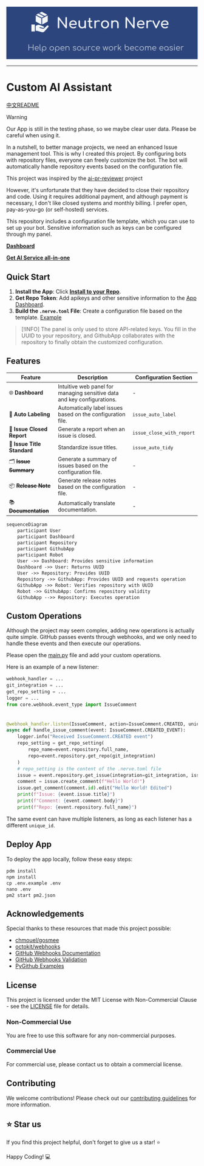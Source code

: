 ![Contributor](.github/contributor_banner.png)

-----------------

# Custom AI Assistant

[中文README](README_CN.md)

> [!WARNING]
> Our App is still in the testing phase, so we maybe clear user data. Please be careful when using it.

In a nutshell, to better manage projects, we need an enhanced Issue management tool. This is why I created this project.
By configuring bots with repository files, everyone can freely customize the bot. The bot will automatically handle
repository events based on the configuration file.

This project was inspired by
the [ai-pr-reviewer](https://github.com/coderabbitai/ai-pr-reviewer/) project

However, it's unfortunate that they have decided to close their repository and code. Using it requires additional
payment, and
although payment is necessary, I don't like closed systems and monthly billing. I prefer open, pay-as-you-go (or
self-hosted) services.

This repository includes a configuration file template, which you can use to set up your bot. Sensitive information
such as keys can be configured through my panel.

[**Dashboard**](https://contributor.dianas.cyou)

[**Get AI Service all-in-one**](https://www.ohmygpt.com/)

## Quick Start

1. **Install the App**: Click [**Install to your Repo**](https://github.com/apps/neutron-nerve).
2. **Get Repo Token**: Add apikeys and other sensitive information to
   the [App Dashboard](https://contributor.dianas.cyou).
3. **Build the `.nerve.toml` File**: Create a configuration file based on the template. [Example](.nerve.toml)

> [!INFO]
> The panel is only used to store API-related keys. You fill in the UUID to your repository, and GithubApp
> collaborates with the repository to finally obtain the customized configuration.

## Features

| Feature                     | Description                                                             | Configuration Section     |
|-----------------------------|-------------------------------------------------------------------------|---------------------------|
| 🌐 **Dashboard**            | Intuitive web panel for managing sensitive data and key configurations. | -                         |
| 📂 **Auto Labeling**        | Automatically label issues based on the configuration file.             | `issue_auto_label`        |
| 📝 **Issue Closed Report**  | Generate a report when an issue is closed.                              | `issue_close_with_report` |
| 📌 **Issue Title Standard** | Standardize issue titles.                                               | `issue_auto_tidy`         |
| 🗂 ~~**Issue Summary**~~    | Generate a summary of issues based on the configuration file.           | -                         |
| 📦 ~~**Release Note**~~     | Generate release notes based on the configuration file.                 | -                         |
| 📚 ~~**Documentation**~~    | Automatically translate documentation.                                  | -                         |

```mermaid
sequenceDiagram
    participant User
    participant Dashboard
    participant Repository
    participant GithubApp
    participant Robot
    User ->> Dashboard: Provides sensitive information
    Dashboard ->> User: Returns UUID
    User ->> Repository: Provides UUID
    Repository ->> GithubApp: Provides UUID and requests operation
    GithubApp ->> Robot: Verifies repository with UUID
    Robot ->> GithubApp: Confirms repository validity
    GithubApp -->> Repository: Executes operation
```

## Custom Operations

Although the project may seem complex, adding new operations is actually quite simple. GitHub passes events through
webhooks, and we only need to handle these events and then execute our operations.

Please open the [main.py](main.py) file and add your custom operations.

Here is an example of a new listener:

```python
webhook_handler = ...
git_integration = ...
get_repo_setting = ...
logger = ...
from core.webhook.event_type import IssueComment


@webhook_handler.listen(IssueComment, action=IssueComment.CREATED, unique_id="uuid")
async def handle_issue_comment(event: IssueComment.CREATED_EVENT):
    logger.info("Received IssueComment.CREATED event")
    repo_setting = get_repo_setting(
        repo_name=event.repository.full_name,
        repo=event.repository.get_repo(git_integration)
    )
    # repo_setting is the content of the .nerve.toml file
    issue = event.repository.get_issue(integration=git_integration, issue_number=event.issue.number)
    comment = issue.create_comment(f"Hello World!")
    issue.get_comment(comment.id).edit("Hello World! Edited")
    print(f"Issue: {event.issue.title}")
    print(f"Comment: {event.comment.body}")
    print(f"Repo: {event.repository.full_name}")
```

The same event can have multiple listeners, as long as each listener has a different `unique_id`.

## Deploy App

To deploy the app locally, follow these easy steps:

````shell
pdm install
npm install
cp .env.example .env
nano .env
pm2 start pm2.json
````

## Acknowledgements

Special thanks to these resources that made this project possible:

- [chmouel/gosmee](https://github.com/chmouel/gosmee)
- [octokit/webhooks](https://github.com/octokit/webhooks/blob/main/payload-examples/api.github.com/issues/assigned.payload.json)
- [GitHub Webhooks Documentation](https://docs.github.com/en/webhooks/webhook-events-and-payloads#issues)
- [GitHub Webhooks Validation](https://docs.github.com/zh/webhooks/using-webhooks/validating-webhook-deliveries)
- [PyGithub Examples](https://github.com/PyGithub/PyGithub/blob/main/doc/examples/Issue.rst)

## License

This project is licensed under the MIT License with Non-Commercial Clause - see the [LICENSE](./LICENSE) file for
details.

### Non-Commercial Use

You are free to use this software for any non-commercial purposes.

### Commercial Use

For commercial use, please contact us to obtain a commercial license.

## Contributing

We welcome contributions! Please check out our [contributing guidelines](CONTRIBUTOR_LICENSE_AGREEMENT) for more
information.

## ⭐️ Star us

If you find this project helpful, don't forget to give us a star! ⭐️

Happy Coding! 💻